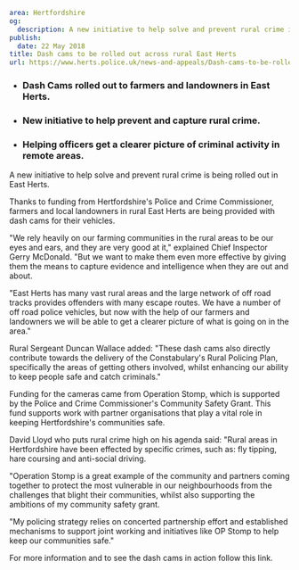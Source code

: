 ```yaml
area: Hertfordshire
og:
  description: A new initiative to help solve and prevent rural crime is being rolled out in East Herts.
publish:
  date: 22 May 2018
title: Dash cams to be rolled out across rural East Herts
url: https://www.herts.police.uk/news-and-appeals/Dash-cams-to-be-rolled-out-across-rural-East-Herts-A
```

* ### Dash Cams rolled out to farmers and landowners in East Herts.

 * ### New initiative to help prevent and capture rural crime.

 * ### Helping officers get a clearer picture of criminal activity in remote areas.

A new initiative to help solve and prevent rural crime is being rolled out in East Herts.

Thanks to funding from Hertfordshire's Police and Crime Commissioner, farmers and local landowners in rural East Herts are being provided with dash cams for their vehicles.

"We rely heavily on our farming communities in the rural areas to be our eyes and ears, and they are very good at it," explained Chief Inspector Gerry McDonald. "But we want to make them even more effective by giving them the means to capture evidence and intelligence when they are out and about.

"East Herts has many vast rural areas and the large network of off road tracks provides offenders with many escape routes. We have a number of off road police vehicles, but now with the help of our farmers and landowners we will be able to get a clearer picture of what is going on in the area."

Rural Sergeant Duncan Wallace added: "These dash cams also directly contribute towards the delivery of the Constabulary's Rural Policing Plan, specifically the areas of getting others involved, whilst enhancing our ability to keep people safe and catch criminals."

Funding for the cameras came from Operation Stomp, which is supported by the Police and Crime Commissioner's Community Safety Grant. This fund supports work with partner organisations that play a vital role in keeping Hertfordshire's communities safe.

David Lloyd who puts rural crime high on his agenda said: "Rural areas in Hertfordshire have been effected by specific crimes, such as: fly tipping, hare coursing and anti-social driving.

"Operation Stomp is a great example of the community and partners coming together to protect the most vulnerable in our neighbourhoods from the challenges that blight their communities, whilst also supporting the ambitions of my community safety grant.

"My policing strategy relies on concerted partnership effort and established mechanisms to support joint working and initiatives like OP Stomp to help keep our communities safe."

For more information and to see the dash cams in action follow this link.

